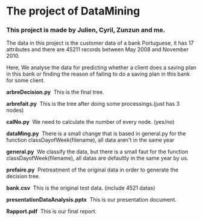 <h1>The project of DataMining</h1>
<h3>This project is made by Julien, Cyril, Zunzun and me.</h3>
<p>The data in this project is the customer data of a bank Portuguese, it has 17 attributes and there are 45211 records 
between May 2008 and November 2010.</p>
<p>Here, We analyse the data for predicting whether a client does a saving plan in this bank or finding the reason of failing to do a
saving plan in this bank for some client.</p>
<p><b>arbreDecision.py</b>&nbsp;&nbsp;This is the final tree.</p>
<p><b>arbrefait.py</b>&nbsp;&nbsp;This is the tree after doing some processings.(just has 3 nodes)</p>
<p><b>calNo.py</b>&nbsp;&nbsp;We need to calculate the number of every node. (yes/no)</p>
<p><b>dataMing.py</b>&nbsp;&nbsp;There is a small change that is based in general.py for the function classDayofWeek(filename), all data aren't in the same year</p>
<p><b>general.py</b>&nbsp;&nbsp;We classify the data, but there is a small faut for the function classDayofWeek(filename), all datas are defaultly in the same year by us.</p>
<p><b>prefaire.py</b>&nbsp;&nbsp;Pretreatment of the original data in order to generate the decision tree.</p>
<p><b>bank.csv</b>&nbsp;&nbsp;This is the original test data. (include 4521 datas)</p>
<p><b>presentationDataAnalysis.pptx</b>&nbsp;&nbsp;This is our presentation document.</p>
<p><b>Rapport.pdf</b>&nbsp;&nbsp;This is our final report.</p>
